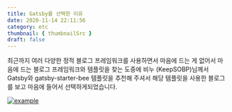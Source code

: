 ```yaml
---
title: Gatsby를 선택한 이유
date: 2020-11-14 22:11:56
category: etc
thumbnail: { thumbnailSrc }
draft: false
---
```


최근까지 여러 다양한 정적 블로그 프레임워크를 사용하면서 마음에 드는 게 없어서 마음에 드는 블로그 프레임워크와 템플릿을 찾는 도중에
비누 (KeepSOBP)님께서 Gatsby와 gatsby-starter-bee 템플릿을 추천해 주셔서 해당 템플릿을 사용한 블로그를 보고 마음에 들어서 선택하게되었습니다.

[![example](https://github.com/KeepSOBP/blog/raw/master/content/blog/Blog/Image/why-gatsby/pY2V8D.png)](#)
